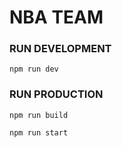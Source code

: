 # NBA TEAM

### RUN DEVELOPMENT
```
npm run dev
```

### RUN PRODUCTION
```
npm run build
```
```
npm run start
```
